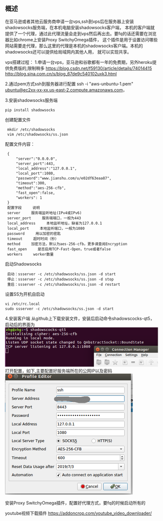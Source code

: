 ## 概述
  在亚马逊或者其他云服务商申请一台vps,ssh到vps后在服务器上安装shadowsocks服务端，在本机电脑安装shadowsocks客户端，
  本机的客户端就提供了一个代理，通过此代理流量会走到vps然后再出去。要fq的话还需要在浏览器比如chrome上安装Proxy SwitchyOmega插件，
  这个插件是用于设置访问哪些网站需要走代理，那么这里的代理是本机的shadowsocks客户端。本机的shadowsocks还可以提供给局域网内其他人用，
  就可以实现共享。

 
vps搭建过程：
1.申请一台vps，亚马逊和谷歌都有一年的免费期，另外heroku提供免费版的,限制稍多
 https://blog.csdn.net/f59130/article/details/74014415
 http://blog.sina.com.cn/s/blog_67de9c540102uxk3.html
 
2.通过pem方式ssh到服务器进行配置
ssh -i "aws-unbuntu-1.pem" ubuntu@ec2xx-xx-xx.us-east-2.compute.amazonaws.com，

3.安装shadowsocks服务端

    pip install shadowsocks 
    
 创建配置文件
 
     mkdir /etc/shadowsocks
     vim /etc/shadowsocks/ss.json
 
 配置文件内容：
 
     {
         "server":"0.0.0.0",
         "server_port":443,
         "local_address":"127.0.0.1",
         "local_port":1080,
         "password":"www.jianshu.com/u/e02df63eaa87",
         "timeout":300,
         "method":"aes-256-cfb",
         "fast_open":false,
         "workers": 1
     }
     配置字段     说明
     server     服务端监听地址(IPv4或IPv6)
     server_port     服务端端口，一般为443
     local_address     本地监听地址，缺省为127.0.0.1
     local_port     本地监听端口，一般为1080
     password     用以加密的密匙
     timeout     超时时间（秒）
     method     加密方法，默认为aes-256-cfb，更多请查阅Encryption
     fast_open     是否启用TCP-Fast-Open，true或者false
     workers     worker数量
 
 启动Shadowsocks
 
     启动：ssserver -c /etc/shadowsocks/ss.json -d start
     停止：ssserver -c /etc/shadowsocks/ss.json -d stop
     重启：ssserver -c /etc/shadowsocks/ss.json -d restart
     
 设置SS为开机自启动
    
    vi /etc/rc.local
    sudo ssserver -c /etc/shadowsocks/ss.json -d start

4.安装客户端
 从github上下载安装文件，安装后启动命令shadowscocks-qt5， 启动后的界面为![](../img/shadowsocks-start.bmp)
 打开配置，如下,主要配置好服务端所在的公网IP以及密码
 ![](../img/shadowsocks-config.bmp)
 
 安装Proxy SwitchyOmega插件，配置好代理方式，要fq的时候启动所有的
 

youtube视频下载插件
https://addoncrop.com/youtube_video_downloader/